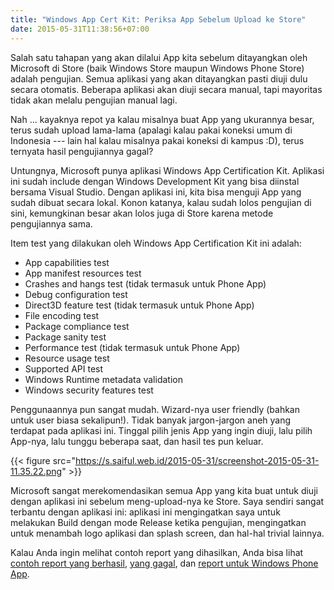 ```yaml
---
title: "Windows App Cert Kit: Periksa App Sebelum Upload ke Store"
date: 2015-05-31T11:38:56+07:00
---
```

Salah satu tahapan yang akan dilalui App kita sebelum ditayangkan oleh Microsoft di Store (baik Windows Store maupun Windows Phone Store) adalah pengujian. Semua aplikasi yang akan ditayangkan pasti diuji dulu secara otomatis. Beberapa aplikasi akan diuji secara manual, tapi mayoritas tidak akan melalu pengujian manual lagi.

Nah ... kayaknya repot ya kalau misalnya buat App yang ukurannya besar, terus sudah upload lama-lama (apalagi kalau pakai koneksi umum di Indonesia --- lain hal kalau misalnya pakai koneksi di kampus :D), terus ternyata hasil pengujiannya gagal?

Untungnya, Microsoft punya aplikasi Windows App Certification Kit. Aplikasi ini sudah include dengan Windows Development Kit yang bisa diinstal bersama Visual Studio. Dengan aplikasi ini, kita bisa menguji App yang sudah dibuat secara lokal. Konon katanya, kalau sudah lolos pengujian di sini, kemungkinan besar akan lolos juga di Store karena metode pengujiannya sama.

<!--more-->

Item test yang dilakukan oleh Windows App Certification Kit ini adalah:

* App capabilities test
* App manifest resources test
* Crashes and hangs test (tidak termasuk untuk Phone App)
* Debug configuration test
* Direct3D feature test (tidak termasuk untuk Phone App)
* File encoding test
* Package compliance test
* Package sanity test
* Performance test (tidak termasuk untuk Phone App)
* Resource usage test
* Supported API test
* Windows Runtime metadata validation
* Windows security features test

Penggunaannya pun sangat mudah. Wizard-nya user friendly (bahkan untuk user biasa sekalipun!). Tidak banyak jargon-jargon aneh yang terdapat pada aplikasi ini. Tinggal pilih jenis App yang ingin diuji, lalu pilih App-nya, lalu tunggu beberapa saat, dan hasil tes pun keluar.

{{< figure src="https://s.saiful.web.id/2015-05-31/screenshot-2015-05-31-11.35.22.png" >}}

Microsoft sangat merekomendasikan semua App yang kita buat untuk diuji dengan aplikasi ini sebelum meng-upload-nya ke Store. Saya sendiri sangat terbantu dengan aplikasi ini: aplikasi ini mengingatkan saya untuk melakukan Build dengan mode Release ketika pengujian, mengingatkan untuk menambah logo aplikasi dan splash screen, dan hal-hal trivial lainnya.

Kalau Anda ingin melihat contoh report yang dihasilkan, Anda bisa lihat [contoh report yang berhasil][1], [yang gagal][2], dan [report untuk Windows Phone App][3].

[1]: https://saifulwebid.github.io/app-cert-kit-output-sample/app-test-success.html
[2]: https://saifulwebid.github.io/app-cert-kit-output-sample/app-test-failed.html
[3]: https://saifulwebid.github.io/app-cert-kit-output-sample/phone-test-success.html
